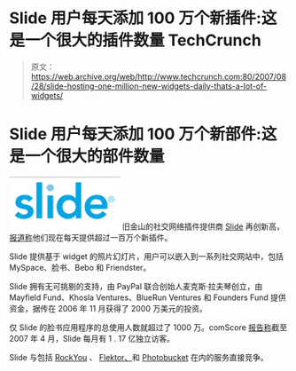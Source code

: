 # Slide 用户每天添加 100 万个新插件:这是一个很大的插件数量 TechCrunch

> 原文：<https://web.archive.org/web/http://www.techcrunch.com:80/2007/08/28/slide-hosting-one-million-new-widgets-daily-thats-a-lot-of-widgets/>

# Slide 用户每天添加 100 万个新部件:这是一个很大的部件数量

[![](img/2f520e31e7323347407a6cfbc680fbdf.png)](https://web.archive.org/web/20221007054418/http://www.crunchbase.com/company/slide) 旧金山的社交网络插件提供商 [Slide](https://web.archive.org/web/20221007054418/http://www.crunchbase.com/company/slide) 再创新高，[报道称](https://web.archive.org/web/20221007054418/http://venturebeat.com/2007/08/28/slide-adding-one-million-new-flash-widgets-per-day/)他们现在每天提供超过一百万个新插件。

Slide 提供基于 widget 的照片幻灯片，用户可以嵌入到一系列社交网站中，包括 MySpace、脸书、Bebo 和 Friendster。

Slide 拥有无可挑剔的支持，由 PayPal 联合创始人麦克斯·拉夫琴创立，由 Mayfield Fund、Khosla Ventures、BlueRun Ventures 和 Founders Fund 提供资金，据传在 2006 年 11 月获得了 2000 万美元的投资。

仅 Slide 的脸书应用程序的总使用人数就超过了 1000 万。comScore [报告称](https://web.archive.org/web/20221007054418/http://www.comscore.com/press/release.asp?press=1471)截至 2007 年 4 月，Slide 每月有 1 . 17 亿独立访客。

Slide 与包括 [RockYou](https://web.archive.org/web/20221007054418/http://www.crunchbase.com/company/rockyou) 、 [Flektor、](https://web.archive.org/web/20221007054418/http://www.crunchbase.com/company/flektor)和 [Photobucket](https://web.archive.org/web/20221007054418/http://www.crunchbase.com/company/photobucket) 在内的服务直接竞争。